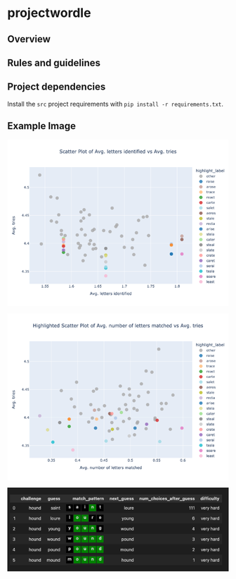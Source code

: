 # projectwordle

## Overview


## Rules and guidelines


## Project dependencies

Install the `src` project requirements with `pip install -r requirements.txt`.


## Example Image

![Avg. letters identified vs Avg. tries](data/08_reporting/avg_letters_identified_vs_avg_tries.png)


![Avg. number of letters matched vs Avg. tries](data/08_reporting/avg_number_of_letters_matched_vs_avg_tries.png)


![Example pattern match](data/08_reporting/example_pattern_match.png)
